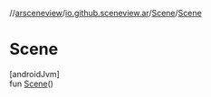 //[arsceneview](../../../index.md)/[io.github.sceneview.ar](../index.md)/[Scene](index.md)/[Scene](-scene.md)

# Scene

[androidJvm]\
fun [Scene](-scene.md)()
